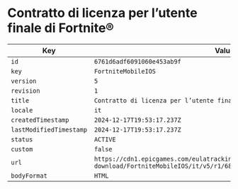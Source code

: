 # Contratto di licenza per l’utente finale di Fortnite®

| Key | Value |
| --- | ----- |
| `id` | `6761d6adf6091060e453ab9f` |
| `key` | `FortniteMobileIOS` |
| `version` | `5` |
| `revision` | `1` |
| `title` | `Contratto di licenza per l’utente finale di Fortnite®` |
| `locale` | `it` |
| `createdTimestamp` | `2024-12-17T19:53:17.237Z` |
| `lastModifiedTimestamp` | `2024-12-17T19:53:17.237Z` |
| `status` | `ACTIVE` |
| `custom` | `false` |
| `url` | `https://cdn1.epicgames.com/eulatracking-download/FortniteMobileIOS/it/v5/r1/6821b616cf82fbd4f7c262680888f872.pdf` |
| `bodyFormat` | `HTML` |

